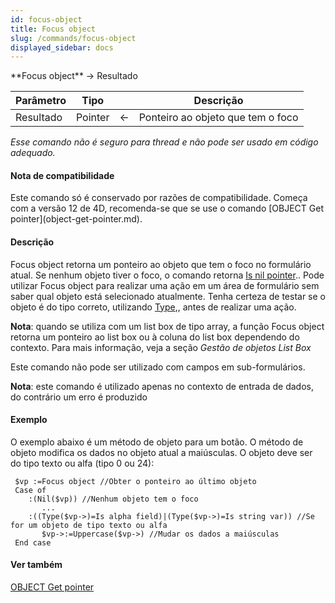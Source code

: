 ```yaml
---
id: focus-object
title: Focus object
slug: /commands/focus-object
displayed_sidebar: docs
---
```


<!--REF #_command_.Focus object.Syntax-->**Focus object**  -> Resultado<!-- END REF-->
<!--REF #_command_.Focus object.Params-->
| Parâmetro | Tipo |  | Descrição |
| --- | --- | --- | --- |
| Resultado | Pointer | &#8592; | Ponteiro ao objeto que tem o foco |

<!-- END REF-->

*Esse comando não é seguro para thread e não pode ser usado em código adequado.*


#### Nota de compatibilidade 

<!--REF #_command_.Focus object.Summary-->Este comando só é conservado por razões de compatibilidade.<!-- END REF--> Começa com a versão 12 de 4D, recomenda-se que se use o comando [OBJECT Get pointer](object-get-pointer.md).

#### Descrição 

Focus object retorna um ponteiro ao objeto que tem o foco no formulário atual. Se nenhum objeto tiver o foco, o comando retorna [Is nil pointer](is-nil-pointer.md).. Pode utilizar Focus object para realizar uma ação em um área de formulário sem saber qual objeto está selecionado atualmente. Tenha certeza de testar se o objeto é do tipo correto, utilizando [Type](type.md),, antes de realizar uma ação.  

**Nota**: quando se utiliza com um list box de tipo array, a função Focus object retorna um ponteiro ao list box ou à coluna do list box dependendo do contexto. Para mais informação, veja a seção *Gestão de objetos List Box*  
  
Este comando não pode ser utilizado com campos em sub-formulários.  
  
**Nota**: este comando é utilizado apenas no contexto de entrada de dados, do contrário um erro é produzido

#### Exemplo 

O exemplo abaixo é um método de objeto para um botão. O método de objeto modifica os dados no objeto atual a maiúsculas. O objeto deve ser do tipo texto ou alfa (tipo 0 ou 24): 

  
```4d
 $vp :=Focus object //Obter o ponteiro ao último objeto
 Case of
    :(Nil($vp)) //Nenhum objeto tem o foco
       ...
    :((Type($vp->)=Is alpha field)|(Type($vp->)=Is string var)) //Se for um objeto de tipo texto ou alfa
       $vp->:=Uppercase($vp->) //Mudar os dados a maiúsculas
 End case
```

#### Ver também 

[OBJECT Get pointer](object-get-pointer.md)  